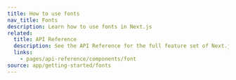 ```yaml
---
title: How to use fonts
nav_title: Fonts
description: Learn how to use fonts in Next.js
related:
  title: API Reference
  description: See the API Reference for the full feature set of Next.js Font
  links:
    - pages/api-reference/components/font
source: app/getting-started/fonts
---
```

